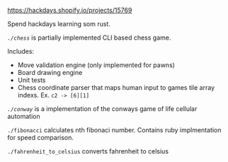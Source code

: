 https://hackdays.shopify.io/projects/15769

Spend hackdays learning som rust. 

*`./chess`* is partially implemented CLI based chess game. 

Includes:
- Move validation engine (only implemented for pawns)
- Board drawing engine
- Unit tests
- Chess coordinate parser that maps human input to games tile array indexs. Ex. `c2 -> [6][1]`

*`./conway`* is a implementation of the conways game of life cellular automation

`./fibonacci` calculates nth fibonaci number. Contains ruby implmentation for speed comparison.

`./fahrenheit_to_celsius` converts fahrenheit to celsius
